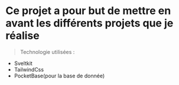 # Ce projet a pour but de mettre en avant les différents projets que je réalise

> Technologie utilisées : 
  - Sveltkit
  - TailwindCss
  - PocketBase(pour la base de donnée)
